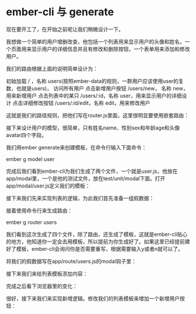 # ember-cli 与 generate

现在要开工了，在开始之前呢让我们稍微设计一下。

我想做一个简单的用户增删改查，他包括一个列表用来显示用户的头像和姓名，一个页面用来显示用户的详细信息并且有修改和删除按钮，一个表单用来添加和修改用户。

我们的路由根据上面的说明简单设计为：

初始加载 / ，名称 users(按照ember-data的规则，一群用户应该使用user的复数，也就是users)， 访问所有用户
点击新增用户按钮 /users/new， 名称 new，用来新增用户
点击列表中的某只 /users/:id，名称 user，用来显示用户的详细设计
点击详细修改按钮 /users/:id/edit，名称 edit，用来修改用户

这就是我们的路径规则，把他们写在router.js里面，这里很明显要使用嵌套路由：

接下来设计用户的模型，很简单，只有姓名name、性别sex和年龄age和头像avatar四个字段。

我们用ember generate来创建模板，在命令行输入下面命令：

ember g model user

完成后我们看到ember-cli为我们生成了两个文件，一个就是user.js，他放在app/modal里，一个是他的测试文件，放在test/unit/modal下面。打开app/modal/user.js定义我们的模板：

接下来我们先来实现列表的逻辑，为此我们首先准备一组假数据：

接着使用命令行来生成路由：

ember g router users

我们看到这次生成了四个文件，除了路由，还生成了模板，这就是ember-cli贴心的地方，他知道你一定会去用模板，所以提前为你生成好了。如果这里已经提前建好了模板，ember-cli会询问你是否需要重写，根据需要输入y或者n就可以了。

将我们的假数据写在app/route/users.js的modal钩子里：

接下来我们来给列表模板添加内容：

完成之后看下浏览器里的变化：

很好，接下来我们来实现新增逻辑。修改我们的列表模板来增加一个新增用户按钮：
